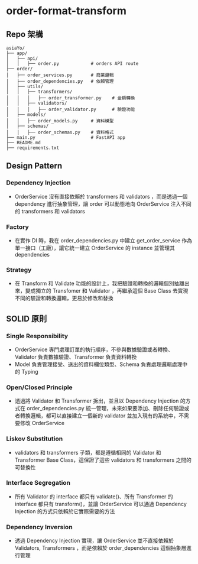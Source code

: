# order-format-transform

## Repo 架構

```
asiaYo/
├── app/
│   ├── api/
│   │   ├── order.py            # orders API route
├── order/
│   ├── order_services.py       # 商業邏輯
│   ├── order_dependencies.py   # 依賴管理
│   ├── utils/
│   │   ├── transformers/
│   │   │   ├── order_transformer.py    # 金額轉換
│   │   ├── validators/
│   │   │   ├── order_validator.py      # 驗證功能
│   ├── models/
│   │   ├── order_models.py     # 資料模型
│   ├── schemas/
│   │   ├── order_schemas.py    # 資料格式
├── main.py                     # FastAPI app
├── README.md
├── requirements.txt
```

## Design Pattern

### Dependency Injection

- OrderService 沒有直接依賴於 transformers 和 validators ，而是透過一個 dependency 進行抽象管理，讓 order 可以動態地向 OrderService 注入不同的 transformers 和 validators

### Factory

- 在實作 DI 時，我在 order_dependencies.py 中建立 get_order_service 作為單一接口（工廠），讓它統一建立 OrderService 的 instance 並管理其 dependencies

### Strategy

- 在 Transform 和 Validate 功能的設計上，我把驗證和轉換的邏輯個別抽離出來，變成獨立的 Transfomer 和 Validator ，再繼承這個 Base Class 去實現不同的驗證和轉換邏輯，更易於修改和替換

## SOLID 原則

### Single Responsibility

- OrderService 專門處理訂單的執行順序，不參與數據驗證或者轉換、Validator 負責數據驗證、Transformer 負責資料轉換
- Model 負責管理接受、送出的資料欄位類型、Schema 負責處理邏輯處理中的 Typing

### Open/Closed Principle

- 透過將 Validator 和 Transformer 拆出，並且以 Dependency Injection 的方式在 order_dependencies.py 統一管理，未來如果要添加、刪除任何驗證或者轉換邏輯，都可以直接建立一個新的 validator 並加入現有的系統中，不需要修改 OrderService

### Liskov Substitution

- validators 和 transformers 子類，都是遵循相同的 Validator 和 Transformer Base Class，這保證了這些 validators 和 transformers 之間的可替換性

### Interface Segregation

- 所有 Validator 的 interface 都只有 validate()、所有 Transformer 的 interface 都只有 transform()，並讓 OrderService 可以通過 Dependency Injection 的方式只依賴於它實際需要的方法

### Dependency Inversion

- 透過 Dependency Injection 實現，讓 OrderService 並不直接依賴於 Validators, Transformers ，而是依賴於 order_dependencies 這個抽象層進行管理
